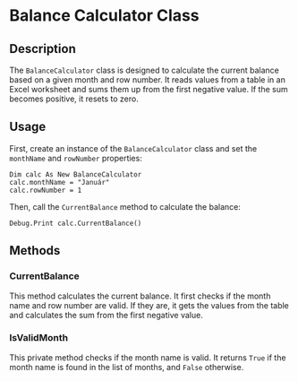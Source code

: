 # Balance Calculator Class

## Description

The `BalanceCalculator` class is designed to calculate the current balance based on a given month and row number. It reads values from a table in an Excel worksheet and sums them up from the first negative value. If the sum becomes positive, it resets to zero.

## Usage

First, create an instance of the `BalanceCalculator` class and set the `monthName` and `rowNumber` properties:

```vba
Dim calc As New BalanceCalculator
calc.monthName = "Január"
calc.rowNumber = 1
```

Then, call the `CurrentBalance` method to calculate the balance:

```vba
Debug.Print calc.CurrentBalance()
```

## Methods
### CurrentBalance

This method calculates the current balance. It first checks if the month name and row number are valid. If they are, it gets the values from the table and calculates the sum from the first negative value.

### IsValidMonth

This private method checks if the month name is valid. It returns `True` if the month name is found in the list of months, and `False` otherwise.
